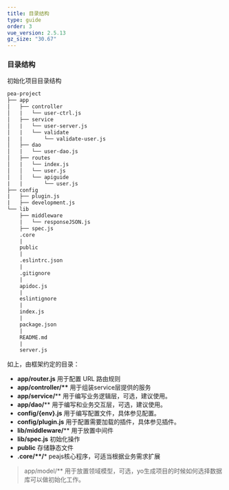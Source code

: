 ```yaml
---
title: 目录结构
type: guide
order: 3
vue_version: 2.5.13
gz_size: "30.67"
---
```


### 目录结构

初始化项目目录结构
```html
pea-project
├── app
│   ├── controller
│   |   └── user-ctrl.js
│   ├── service 
│   |   └── user-server.js
│   |   └── validate
|   |       └── validate-user.js 
│   ├── dao 
│   |   └── user-dao.js
│   ├── routes
│   |   └── index.js
│   │   └── user.js
│   │   └── apiguide
|   |       └── user.js 
├── config
|   ├── plugin.js
|   ├── development.js
└── lib
    ├── middleware
    |   └── responseJSON.js
    ├── spec.js 
    .core
    |
    public
    | 
    .eslintrc.json
    |
    .gitignore
    |
    apidoc.js
    |
    eslintignore
    |
    index.js
    |
    package.json
    |
    README.md
    |
    server.js
```


如上，由框架约定的目录：

* **app/router.js** 用于配置 URL 路由规则
* **app/controller/\*\*** 用于组装service层提供的服务
* **app/service/**** 用于编写业务逻辑层，可选，建议使用。
* **app/dao/**** 用于编写和业务交互层，可选，建议使用。
* **config/{env}.js** 用于编写配置文件，具体参见配置。
* **config/plugin.js** 用于配置需要加载的插件，具体参见插件。
* **lib/middleware/**** 用于放置中间件
* **lib/spec.js** 初始化操作
* **public** 存储静态文件
* **.core/\*\*/*** peajs核心程序，可适当根据业务需求扩展


> app/model/** 用于放置领域模型，可选，yo生成项目的时候如何选择数据库可以做初始化工作。

